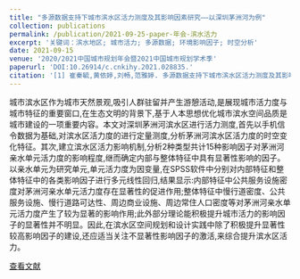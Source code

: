 ```yaml
---
title: "多源数据支持下城市滨水区活力测度及其影响因素研究——以深圳茅洲河为例"
collection: publications
permalink: /publication/2021-09-25-paper-年会-滨水活力
excerpt: '关键词：滨水地区; 城市活力; 多源数据; 环境影响因子; 时空分析'
date: 2021-09-15
venue: '2020/2021中国城市规划年会暨2021中国城市规划学术季'
paperurl: 'DOI:10.26914/c.cnkihy.2021.028835.'
citation: '[1] 崔秦毓,黄依婷,刘畅,范雅婷. 多源数据支持下城市滨水区活力测度及其影响因素研究——以深圳茅洲河为例[C]//.面向高质量发展的空间治理——2021中国城市规划年会论文集（05城市规划新技术应用）.,2021:112-124.'
---
```

城市滨水区作为城市天然景观,吸引人群驻留并产生游憩活动,是展现城市活力度与城市特征的重要窗口,在生态文明的背景下,基于人本思想优化城市滨水空间品质是城市建设的一项重要内容。本文对深圳茅洲河滨水区进行活力测度,首先以手机信令数据为基础,对滨水区活力度的进行定量测度,分析茅洲河滨水区活力度的时空变化特征。其次,建立滨水区活力影响机制,分析2种类型共计15种影响因子对茅洲河亲水单元活力度的影响程度,继而确定内部与整体特征中具有显著性影响的因子。以亲水单元为研究单元,单元活力度为因变量,在SPSS软件中分别对内部特征和整体特征中的各类影响因子进行多元线性回归,结果显示:内部特征中公共服务设施密度对茅洲河亲水单元活力度存在显著性的促进作用;整体特征中慢行道密度、公共服务设施、慢行道路可达性、周边商业设施、周边常住人口密度等对茅洲河亲水单元活力度产生了较为显著的影响作用;此外部分理论能积极提升城市活力的影响因子的显著性并不明显。因此,在滨水区空间规划和设计实践中除了积极提升显著性较高影响因子的建设,还应适当关注不显著性影响因子的激活,来综合提升滨水区活力。 

[查看文献](https://kns.cnki.net/kcms/detail/detail.aspx?dbcode=CPFD&dbname=CPFDLAST2021&filename=ZHCG202109005009&uniplatform=NZKPT&v=1KsIT9Fqm84XQlsq-Fuvirx7LRk_O2pVPb-9SfRLivHT1V5MGITFUJ_n9aF6PAVlKcjwtEYC5Hc%3d)
